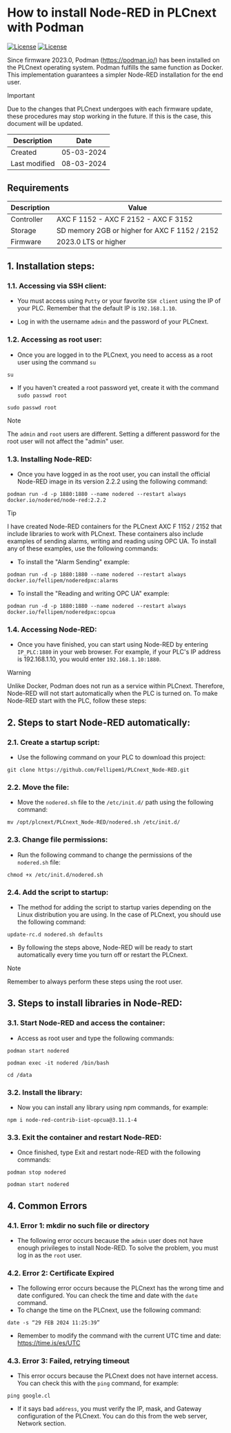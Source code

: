# How to install Node-RED in PLCnext with Podman
[![License](https://img.shields.io/badge/License-MIT-blue.svg)](MIT_LICENSE)
[![License](https://img.shields.io/badge/License-Apache_2.0-blue.svg)](https://www.apache.org/licenses/LICENSE-2.0)

Since firmware 2023.0, Podman (https://podman.io/) has been installed on the PLCnext operating system. Podman fulfills the same function as Docker. This implementation guarantees a simpler Node-RED installation for the end user.

> [!IMPORTANT]
> Due to the changes that PLCnext undergoes with each firmware update, these procedures may stop working in the future. If this is the case, this document will be updated.

|Description   | Date       |
|--------------|------------|
|Created       | 05-03-2024 |
|Last modified | 08-03-2024 |

## Requirements

|Description   | Value      |
|--------------|------------|
|Controller    | AXC F 1152 - AXC F 2152 - AXC F 3152 |
|Storage       | SD memory 2GB or higher for AXC F 1152 / 2152 |
|Firmware      | 2023.0 LTS or higher |

## 1. Installation steps:

### 1.1. Accessing via SSH client:

- You must access using ```Putty``` or your favorite ```SSH client``` using the IP of your PLC. Remember that the default IP is ```192.168.1.10```.
  
- Log in with the username ```admin``` and the password of your PLCnext.

### 1.2. Accessing as root user:

- Once you are logged in to the PLCnext, you need to access as a root user using the command ```su```

```
su
```
- If you haven't created a root password yet, create it with the command ```sudo passwd root```
  
```
sudo passwd root
```
  
> [!NOTE]
> The ```admin``` and ```root``` users are different. Setting a different password for the root user will not affect the "admin" user.

### 1.3. Installing Node-RED:

- Once you have logged in as the root user, you can install the official Node-RED image in its version 2.2.2 using the following command:

```
podman run -d -p 1880:1880 --name nodered --restart always docker.io/nodered/node-red:2.2.2
```

> [!TIP]
> I have created Node-RED containers for the PLCnext AXC F 1152 / 2152 that include libraries to work with PLCnext. These containers also include examples of sending alarms, writing and reading using OPC UA. To install any of these examples, use the following commands:

- To install the "Alarm Sending" example:
```
podman run -d -p 1880:1880 --name nodered --restart always docker.io/fellipem/noderedpxc:alarms
```

- To install the "Reading and writing OPC UA" example:
```
podman run -d -p 1880:1880 --name nodered --restart always docker.io/fellipem/noderedpxc:opcua
```

### 1.4. Accessing Node-RED:

- Once you have finished, you can start using Node-RED by entering ```IP_PLC:1880``` in your web browser. For example, if your PLC's IP address is 192.168.1.10, you would enter ```192.168.1.10:1880```.

> [!WARNING]
> Unlike Docker, Podman does not run as a service within PLCnext. Therefore, Node-RED will not start automatically when the PLC is turned on. To make Node-RED start with the PLC, follow these steps:

## 2. Steps to start Node-RED automatically:

### 2.1. Create a startup script:

- Use the following command on your PLC to download this project:
```
git clone https://github.com/Fellipem1/PLCnext_Node-RED.git
```
### 2.2. Move the file:

- Move the ```nodered.sh``` file to the ```/etc/init.d/``` path using the following command:
```
mv /opt/plcnext/PLCnext_Node-RED/nodered.sh /etc/init.d/
```

### 2.3. Change file permissions:

- Run the following command to change the permissions of the ```nodered.sh``` file:
```
chmod +x /etc/init.d/nodered.sh
```

### 2.4. Add the script to startup:

- The method for adding the script to startup varies depending on the Linux distribution you are using. In the case of PLCnext, you should use the following command:
```
update-rc.d nodered.sh defaults
```

- By following the steps above, Node-RED will be ready to start automatically every time you turn off or restart the PLCnext.

> [!NOTE]
> Remember to always perform these steps using the root user.

## 3. Steps to install libraries in Node-RED:

### 3.1. Start Node-RED and access the container:

- Access as root user and type the following commands:
  
```
podman start nodered
```
```
podman exec -it nodered /bin/bash
```
```
cd /data
```
### 3.2. Install the library:

- Now you can install any library using npm commands, for example:
```
npm i node-red-contrib-iiot-opcua@3.11.1-4
```
### 3.3. Exit the container and restart Node-RED:

- Once finished, type Exit and restart node-RED with the following commands:
```
podman stop nodered
```
```
podman start nodered
```

## 4. Common Errors

### 4.1. Error 1: mkdir no such file or directory

- The following error occurs because the ```admin``` user does not have enough privileges to install Node-RED. To solve the problem, you must log in as the ```root``` user.

### 4.2. Error 2: Certificate Expired

- The following error occurs because the PLCnext has the wrong time and date configured. You can check the time and date with the ```date``` command.
- To change the time on the PLCnext, use the following command:  
```
date -s “29 FEB 2024 11:25:39”
```
- Remember to modify the command with the current UTC time and date: https://time.is/es/UTC

### 4.3. Error 3: Failed, retrying timeout

- This error occurs because the PLCnext does not have internet access. You can check this with the ```ping``` command, for example:
```
ping google.cl
```
- If it says bad ```address```, you must verify the IP, mask, and Gateway configuration of the PLCnext. You can do this from the web server, Network section.
  
